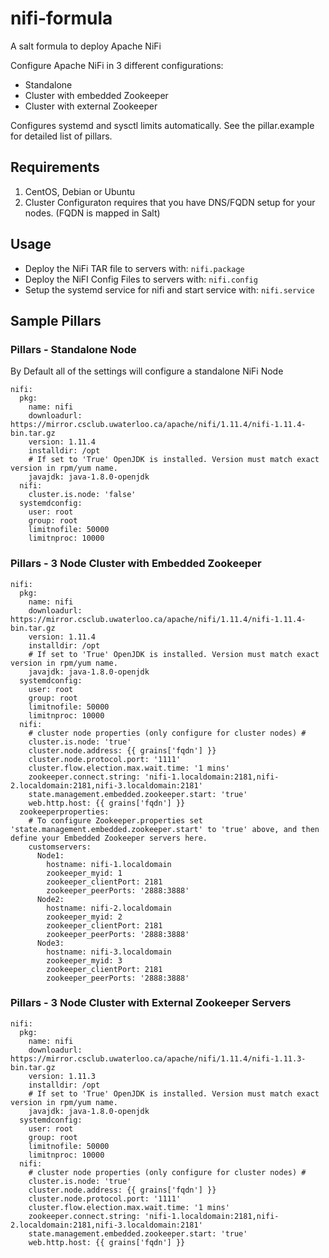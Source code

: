 # nifi-formula

A salt formula to deploy Apache NiFi

Configure Apache NiFi in 3 different configurations:
 * Standalone
 * Cluster with embedded Zookeeper
 * Cluster with external Zookeeper

Configures systemd and sysctl limits automatically. See the pillar.example for detailed list of pillars.

## Requirements

1. CentOS, Debian or Ubuntu
2. Cluster Configuraton requires that you have DNS/FQDN 
setup for your nodes. (FQDN is mapped in Salt)

## Usage

* Deploy the NiFi TAR file to servers with:  `nifi.package`
* Deploy the NiFI Config Files to servers with: `nifi.config`
* Setup the systemd service for nifi and start service with: `nifi.service`

## Sample Pillars

### Pillars - Standalone Node
By Default all of the settings will configure a standalone NiFi Node
```
nifi:
  pkg:
    name: nifi
    downloadurl: https://mirror.csclub.uwaterloo.ca/apache/nifi/1.11.4/nifi-1.11.4-bin.tar.gz
    version: 1.11.4
    installdir: /opt
    # If set to 'True' OpenJDK is installed. Version must match exact version in rpm/yum name.
    javajdk: java-1.8.0-openjdk
  nifi:
    cluster.is.node: 'false'
  systemdconfig:
    user: root
    group: root
    limitnofile: 50000
    limitnproc: 10000
```

### Pillars - 3 Node Cluster with Embedded Zookeeper

```
nifi:
  pkg:
    name: nifi
    downloadurl: https://mirror.csclub.uwaterloo.ca/apache/nifi/1.11.4/nifi-1.11.4-bin.tar.gz
    version: 1.11.4
    installdir: /opt
    # If set to 'True' OpenJDK is installed. Version must match exact version in rpm/yum name.
    javajdk: java-1.8.0-openjdk
  systemdconfig:
    user: root
    group: root
    limitnofile: 50000
    limitnproc: 10000
  nifi:
    # cluster node properties (only configure for cluster nodes) #
    cluster.is.node: 'true'
    cluster.node.address: {{ grains['fqdn'] }}
    cluster.node.protocol.port: '1111'
    cluster.flow.election.max.wait.time: '1 mins'
    zookeeper.connect.string: 'nifi-1.localdomain:2181,nifi-2.localdomain:2181,nifi-3.localdomain:2181'
    state.management.embedded.zookeeper.start: 'true'
    web.http.host: {{ grains['fqdn'] }}
  zookeeperproperties:
    # To configure Zookeeper.properties set 'state.management.embedded.zookeeper.start' to 'true' above, and then define your Embedded Zookeeper servers here.
    customservers:
      Node1:
        hostname: nifi-1.localdomain
        zookeeper_myid: 1
        zookeeper_clientPort: 2181
        zookeeper_peerPorts: '2888:3888'
      Node2:
        hostname: nifi-2.localdomain
        zookeeper_myid: 2
        zookeeper_clientPort: 2181
        zookeeper_peerPorts: '2888:3888'
      Node3:
        hostname: nifi-3.localdomain
        zookeeper_myid: 3
        zookeeper_clientPort: 2181
        zookeeper_peerPorts: '2888:3888'
```

### Pillars - 3 Node Cluster with External Zookeeper Servers

```
nifi:
  pkg:
    name: nifi
    downloadurl: https://mirror.csclub.uwaterloo.ca/apache/nifi/1.11.4/nifi-1.11.3-bin.tar.gz
    version: 1.11.3
    installdir: /opt
    # If set to 'True' OpenJDK is installed. Version must match exact version in rpm/yum name.
    javajdk: java-1.8.0-openjdk
  systemdconfig:
    user: root
    group: root
    limitnofile: 50000
    limitnproc: 10000
  nifi:
    # cluster node properties (only configure for cluster nodes) #
    cluster.is.node: 'true'
    cluster.node.address: {{ grains['fqdn'] }}
    cluster.node.protocol.port: '1111'
    cluster.flow.election.max.wait.time: '1 mins'
    zookeeper.connect.string: 'nifi-1.localdomain:2181,nifi-2.localdomain:2181,nifi-3.localdomain:2181'
    state.management.embedded.zookeeper.start: 'true'
    web.http.host: {{ grains['fqdn'] }}
```
